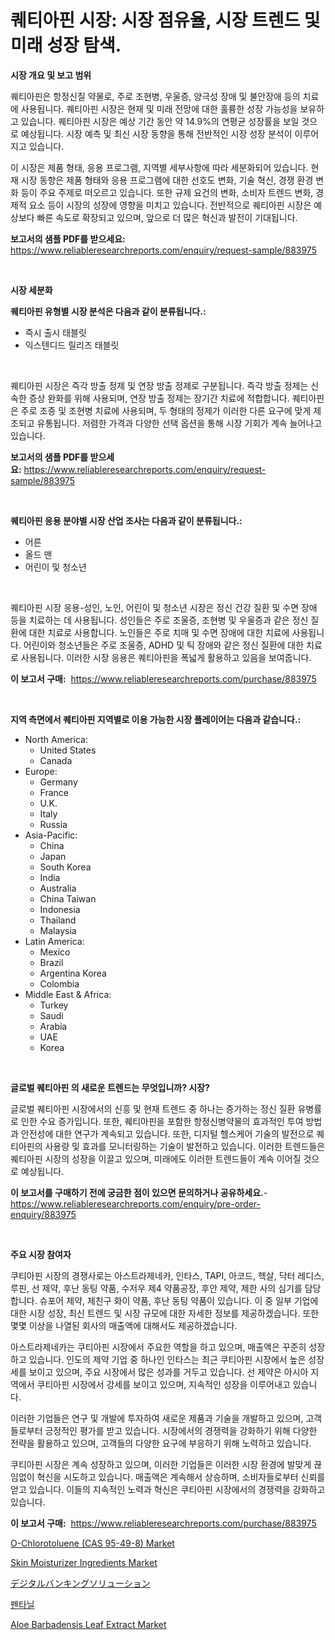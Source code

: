 <p><h1>퀘티아핀 시장: 시장 점유율, 시장 트렌드 및 미래 성장 탐색.</h1></p><p><strong>시장 개요 및 보고 범위</strong></p>
<p><p>퀘티아핀은 항정신질 약물로, 주로 조현병, 우울증, 양극성 장애 및 불안장애 등의 치료에 사용됩니다. 퀘티아핀 시장은 현재 및 미래 전망에 대한 훌륭한 성장 가능성을 보유하고 있습니다. 퀘티아핀 시장은 예상 기간 동안 약 14.9%의 연평균 성장률을 보일 것으로 예상됩니다. 시장 예측 및 최신 시장 동향을 통해 전반적인 시장 성장 분석이 이루어지고 있습니다. </p><p>이 시장은 제품 형태, 응용 프로그램, 지역별 세부사항에 따라 세분화되어 있습니다. 현재 시장 동향은 제품 형태와 응용 프로그램에 대한 선호도 변화, 기술 혁신, 경쟁 환경 변화 등이 주요 주제로 떠오르고 있습니다. 또한 규제 요건의 변화, 소비자 트렌드 변화, 경제적 요소 등이 시장의 성장에 영향을 미치고 있습니다. 전반적으로 퀘티아핀 시장은 예상보다 빠른 속도로 확장되고 있으며, 앞으로 더 많은 혁신과 발전이 기대됩니다.</p></p>
<p><strong>보고서의 샘플 PDF를 받으세요:</strong> <a href="https://www.reliableresearchreports.com/enquiry/request-sample/883975">https://www.reliableresearchreports.com/enquiry/request-sample/883975</a></p>
<p>&nbsp;</p>
<p><strong>시장 세분화</strong></p>
<p><strong>퀘티아핀 유형별 시장 분석은 다음과 같이 분류됩니다.:</strong></p>
<p><ul><li>즉시 출시 태블릿</li><li>익스텐디드 릴리즈 태블릿</li></ul></p>
<p>&nbsp;</p>
<p><p>퀘티아핀 시장은 즉각 방출 정제 및 연장 방출 정제로 구분됩니다. 즉각 방출 정제는 신속한 증상 완화를 위해 사용되며, 연장 방출 정제는 장기간 치료에 적합합니다. 퀘티아핀은 주로 조증 및 조현병 치료에 사용되며, 두 형태의 정제가 이러한 다른 요구에 맞게 제조되고 유통됩니다. 저렴한 가격과 다양한 선택 옵션을 통해 시장 기회가 계속 늘어나고 있습니다.</p></p>
<p><strong>보고서의 샘플 PDF를 받으세요:</strong>&nbsp;<a href="https://www.reliableresearchreports.com/enquiry/request-sample/883975">https://www.reliableresearchreports.com/enquiry/request-sample/883975</a></p>
<p>&nbsp;</p>
<p><strong> 퀘티아핀 응용 분야별 시장 산업 조사는 다음과 같이 분류됩니다.:</strong></p>
<p><ul><li>어른</li><li>올드 맨</li><li>어린이 및 청소년</li></ul></p>
<p>&nbsp;</p>
<p><p>퀘티아핀 시장 응용-성인, 노인, 어린이 및 청소년 시장은 정신 건강 질환 및 수면 장애 등을 치료하는 데 사용됩니다. 성인들은 주로 조울증, 조현병 및 우울증과 같은 정신 질환에 대한 치료로 사용합니다. 노인들은 주로 치매 및 수면 장애에 대한 치료에 사용됩니다. 어린이와 청소년들은 주로 조울증, ADHD 및 틱 장애와 같은 정신 질환에 대한 치료로 사용됩니다. 이러한 시장 응용은 퀘티아핀을 폭넓게 활용하고 있음을 보여줍니다.</p></p>
<p><strong>이 보고서 구매:</strong>&nbsp; <a href="https://www.reliableresearchreports.com/purchase/883975">https://www.reliableresearchreports.com/purchase/883975</a></p>
<p>&nbsp;</p>
<p><strong>지역 측면에서 퀘티아핀 지역별로 이용 가능한 시장 플레이어는 다음과 같습니다.:</strong></p>
<p><ul>
    <li>
        North America:
        <ul>
            <li>United States</li>
            <li>Canada</li>
        </ul>
    </li>
    <li>
        Europe:
        <ul>
            <li>Germany</li>
            <li>France</li>
            <li>U.K.</li>
            <li>Italy</li>
            <li>Russia</li>
        </ul>
    </li>
    <li>
        Asia-Pacific:
        <ul>
            <li>China</li>
            <li>Japan</li>
            <li>South Korea</li>
            <li>India</li>
            <li>Australia</li>
            <li>China Taiwan</li>
            <li>Indonesia</li>
            <li>Thailand</li>
            <li>Malaysia</li>
        </ul>
    </li>
    <li>
        Latin America:
        <ul>
            <li>Mexico</li>
            <li>Brazil</li>
            <li>Argentina Korea</li>
            <li>Colombia</li>
        </ul>
    </li>
    <li>
        Middle East & Africa:
        <ul>
            <li>Turkey</li>
            <li>Saudi</li>
            <li>Arabia</li>
            <li>UAE</li>
            <li>Korea</li>
        </ul>
    </li>
    </ul></p>
<p>&nbsp;</p>
<p><strong>글로벌 퀘티아핀 의 새로운 트렌드는 무엇입니까? 시장?</strong></p>
<p><p>글로벌 퀘티아핀 시장에서의 신흥 및 현재 트렌드 중 하나는 증가하는 정신 질환 유병률로 인한 수요 증가입니다. 또한, 퀘티아핀을 포함한 항정신병약물의 효과적인 투여 방법과 안전성에 대한 연구가 계속되고 있습니다. 또한, 디지털 헬스케어 기술의 발전으로 퀘티아핀의 사용량 및 효과를 모니터링하는 기술이 발전하고 있습니다. 이러한 트렌드들은 퀘티아핀 시장의 성장을 이끌고 있으며, 미래에도 이러한 트렌드들이 계속 이어질 것으로 예상됩니다.</p></p>
<p><strong>이 보고서를 구매하기 전에 궁금한 점이 있으면 문의하거나 공유하세요.</strong>- <a href="https://www.reliableresearchreports.com/enquiry/pre-order-enquiry/883975">https://www.reliableresearchreports.com/enquiry/pre-order-enquiry/883975</a></p>
<p>&nbsp;</p>
<p><strong>주요 시장 참여자</strong></p>
<p><p>쿠티아핀 시장의 경쟁사로는 아스트라제네카, 인타스, TAPI, 아코드, 헥살, 닥터 레디스, 루핀, 선 제약, 후난 동팅 약품, 수저우 제4 약품공장, 후안 제약, 제한 사의 심기를 담당합니다. 슈포어 제약, 제친구 화이 약품, 후난 동팅 약품이 있습니다. 이 중 일부 기업에 대한 시장 성장, 최신 트렌드 및 시장 규모에 대한 자세한 정보를 제공하겠습니다. 또한 몇몇 이상을 나열된 회사의 매출액에 대해서도 제공하겠습니다.</p><p>아스트라제네카는 쿠티아핀 시장에서 주요한 역할을 하고 있으며, 매출액은 꾸준히 성장하고 있습니다. 인도의 제약 기업 중 하나인 인타스는 최근 쿠티아핀 시장에서 높은 성장세를 보이고 있으며, 주요 시장에서 많은 성과를 거두고 있습니다. 선 제약은 아시아 지역에서 쿠티아핀 시장에서 강세를 보이고 있으며, 지속적인 성장을 이루어내고 있습니다.</p><p>이러한 기업들은 연구 및 개발에 투자하여 새로운 제품과 기술을 개발하고 있으며, 고객들로부터 긍정적인 평가를 받고 있습니다. 시장에서의 경쟁력을 강화하기 위해 다양한 전략을 활용하고 있으며, 고객들의 다양한 요구에 부응하기 위해 노력하고 있습니다.</p><p>쿠티아핀 시장은 계속 성장하고 있으며, 이러한 기업들은 이러한 시장 환경에 발맞게 끊임없이 혁신을 시도하고 있습니다. 매출액은 계속해서 상승하며, 소비자들로부터 신뢰를 얻고 있습니다. 이들의 지속적인 노력과 혁신은 쿠티아핀 시장에서의 경쟁력을 강화하고 있습니다.</p></p>
<p><strong>이 보고서 구매:</strong>&nbsp;&nbsp;<a href="https://www.reliableresearchreports.com/purchase/883975">https://www.reliableresearchreports.com/purchase/883975</a></p>
<p><p><a href="https://github.com/luckyshygirl/Market-Research-Report-List-3/blob/main/o-chlorotoluene-cas-95-49-8-market.md">O-Chlorotoluene (CAS 95-49-8) Market</a></p><p><a href="https://issuu.com/reportprime-2/docs/skin-moisturizer-ingredients-market-size-2030.pptx">Skin Moisturizer Ingredients Market</a></p><p><a href="https://github.com/zjkmgcs938405/Market-Research-Report-List-1/blob/main/83414651529.md">デジタルバンキングソリューション</a></p><p><a href="https://github.com/vsnao330707/Market-Research-Report-List-1/blob/main/46450091131.md">펜타닐</a></p><p><a href="https://issuu.com/reportprime-2/docs/aloe-barbadensis-leaf-extract-market-size-2030.ppt">Aloe Barbadensis Leaf Extract Market</a></p></p>

